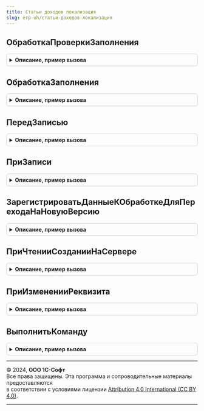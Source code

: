 ```yaml
---
title: Статьи доходов локализация
slug: erp-uh/статьи-доходов-локализация
---
```



## ОбработкаПроверкиЗаполнения
<details style="margin: 1em 0; padding: 0.5em; border: 1px solid #ccc; border-radius: 6px;">

<summary style="font-weight: bold; cursor: pointer;">Описание, пример вызова</summary>

```bsl

// Вызывается из соответствующего обработчика плана видов характеристик
//
// Параметры:
//  Объект - ПланВидовХарактеристикОбъект.СтатьиРасходов - Обрабатываемый объект
//  Отказ - Булево - Если в теле процедуры-обработчика установить данному параметру значение Истина,
//                   то будет выполнен отказ от продолжения работы после выполнения проверки заполнения.
//  ПроверяемыеРеквизиты - Массив - Массив путей к реквизитам, для которых будет выполнена проверка заполнения.
//
Процедура ОбработкаПроверкиЗаполнения(Объект, Отказ, ПроверяемыеРеквизиты) Экспорт
```

Пример вызова
```bsl
СтатьиДоходовЛокализация.ОбработкаПроверкиЗаполнения(Объект, Отказ, ПроверяемыеРеквизиты) 
```
</details>

## ОбработкаЗаполнения
<details style="margin: 1em 0; padding: 0.5em; border: 1px solid #ccc; border-radius: 6px;">

<summary style="font-weight: bold; cursor: pointer;">Описание, пример вызова</summary>

```bsl

// Вызывается из соответствующего обработчика плана видов характеристик
//
// Параметры:
//  Объект - ПланВидовХарактеристикОбъект.СтатьиРасходов - Обрабатываемый объект
//  ДанныеЗаполнения - Произвольный - Значение, которое используется как основание для заполнения.
//  СтандартнаяОбработка - Булево - В данный параметр передается признак выполнения стандартной (системной) обработки события.
//
Процедура ОбработкаЗаполнения(Объект, ДанныеЗаполнения, СтандартнаяОбработка) Экспорт
```

Пример вызова
```bsl
СтатьиДоходовЛокализация.ОбработкаЗаполнения(Объект, ДанныеЗаполнения, СтандартнаяОбработка) 
```
</details>

## ПередЗаписью
<details style="margin: 1em 0; padding: 0.5em; border: 1px solid #ccc; border-radius: 6px;">

<summary style="font-weight: bold; cursor: pointer;">Описание, пример вызова</summary>

```bsl

// Вызывается из соответствующего обработчика плана видов характеристик
//
// Параметры:
//  Объект - ПланВидовХарактеристикОбъект.СтатьиРасходов - Обрабатываемый объект
//  Отказ - Булево - Признак отказа от записи.
//                   Если в теле процедуры-обработчика установить данному параметру значение Истина,
//                   то запись выполнена не будет и будет вызвано исключение.
//
Процедура ПередЗаписью(Объект, Отказ) Экспорт
```

Пример вызова
```bsl
СтатьиДоходовЛокализация.ПередЗаписью(Объект, Отказ) 
```
</details>

## ПриЗаписи
<details style="margin: 1em 0; padding: 0.5em; border: 1px solid #ccc; border-radius: 6px;">

<summary style="font-weight: bold; cursor: pointer;">Описание, пример вызова</summary>

```bsl

// Вызывается из соответствующего обработчика плана видов характеристик
//
// Параметры:
//  Объект - ПланВидовХарактеристикОбъект.СтатьиРасходов - Обрабатываемый объект
//  Отказ - Булево - Признак отказа от записи.
//                   Если в теле процедуры-обработчика установить данному параметру значение Истина, то запись выполнена не будет и будет вызвано исключение.
//
Процедура ПриЗаписи(Объект, Отказ) Экспорт
```

Пример вызова
```bsl
СтатьиДоходовЛокализация.ПриЗаписи(Объект, Отказ) 
```
</details>

## ЗарегистрироватьДанныеКОбработкеДляПереходаНаНовуюВерсию
<details style="margin: 1em 0; padding: 0.5em; border: 1px solid #ccc; border-radius: 6px;">

<summary style="font-weight: bold; cursor: pointer;">Описание, пример вызова</summary>

```bsl

// Регистрирует данные для обработчика обновления.
//
Процедура ЗарегистрироватьДанныеКОбработкеДляПереходаНаНовуюВерсию(Параметры) Экспорт
```

Пример вызова
```bsl
СтатьиДоходовЛокализация.ЗарегистрироватьДанныеКОбработкеДляПереходаНаНовуюВерсию(Параметры) 
```
</details>

## ПриЧтенииСозданииНаСервере
<details style="margin: 1em 0; padding: 0.5em; border: 1px solid #ccc; border-radius: 6px;">

<summary style="font-weight: bold; cursor: pointer;">Описание, пример вызова</summary>

```bsl

// Вызывается из соответствующего обработчика формы плана видов характеристик
//
// Параметры:
// 	Форма - ФормаКлиентскогоПриложения - Форма плана видов характеристик
//
Процедура ПриЧтенииСозданииНаСервере(Форма) Экспорт
```

Пример вызова
```bsl
СтатьиДоходовЛокализация.ПриЧтенииСозданииНаСервере(Форма) 
```
</details>

## ПриИзмененииРеквизита
<details style="margin: 1em 0; padding: 0.5em; border: 1px solid #ccc; border-radius: 6px;">

<summary style="font-weight: bold; cursor: pointer;">Описание, пример вызова</summary>

```bsl

// Вызывается из соответствующего обработчика формы объекта
//
// Параметры:
// 	ИмяЭлемента - Строка - Имя элемента формы
// 	Форма - ФормаКлиентскогоПриложения - Форма плана видов характеристик
//
Процедура ПриИзмененииРеквизита(ИмяЭлемента, Форма) Экспорт
```

Пример вызова
```bsl
СтатьиДоходовЛокализация.ПриИзмененииРеквизита(ИмяЭлемента, Форма) 
```
</details>

## ВыполнитьКоманду
<details style="margin: 1em 0; padding: 0.5em; border: 1px solid #ccc; border-radius: 6px;">

<summary style="font-weight: bold; cursor: pointer;">Описание, пример вызова</summary>

```bsl

// Вызывается из соответствующего обработчика формы объекта
//
// Параметры:
// 	ИмяКоманды - Строка - Имя команды
// 	ЭтаФорма - ФормаКлиентскогоПриложения - Форма плана видов характеристик
//
Процедура ВыполнитьКоманду(ИмяКоманды, ЭтаФорма) Экспорт
```

Пример вызова
```bsl
СтатьиДоходовЛокализация.ВыполнитьКоманду(ИмяКоманды, ЭтаФорма) 
```
</details>

---

© 2024, **ООО 1С-Софт**  
Все права защищены. Эта программа и сопроводительные материалы предоставляются  
в соответствии с условиями лицензии [Attribution 4.0 International (CC BY 4.0)](https://creativecommons.org/licenses/by/4.0/legalcode).

---
